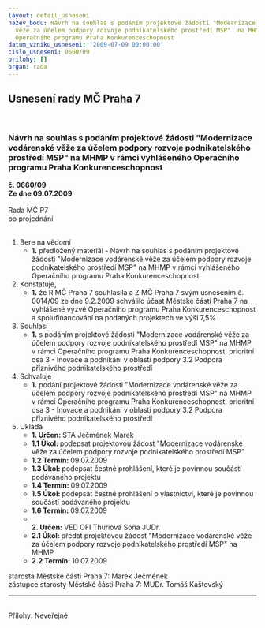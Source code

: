 ```yaml
---
layout: detail_usneseni
nazev_bodu: Návrh na souhlas s podáním projektové žádosti "Modernizace vodárenské
  věže za účelem podpory rozvoje podnikatelského prostředí MSP"  na MHMP v rámci vyhlášeného
  Operačního programu Praha Konkurenceschopnost
datum_vzniku_usneseni: '2009-07-09 00:00:00'
cislo_usneseni: 0660/09
prilohy: []
organ: rada
---
```

<div id="ucUsn_pList" class="usn">
	<span><h2>Usnesení rady MČ Praha 7 </h2>
<br></span><div class="standBody">
<span><h3>Návrh na souhlas s podáním projektové žádosti "Modernizace vodárenské věže za účelem podpory rozvoje podnikatelského prostředí MSP"  na MHMP v rámci vyhlášeného Operačního programu Praha Konkurenceschopnost</h3></span><div class="center">
		<strong>č. 0660/09</strong><br>
	</div>
<div class="center">
		<strong>Ze dne 09.07.2009</strong><br><br>
	</div>Rada MČ P7<br> po projednání<br><br><ol>
<li>Bere na vědomí<ul><li>
<strong>1.</strong> předložený materiál - Návrh na souhlas s podáním projektové žádosti "Modernizace vodárenské věže za účelem podpory rozvoje podnikatelského prostředí MSP"  na MHMP v rámci vyhlášeného Operačního programu Praha Konkurenceschopnost</li></ul>
</li>
<li>Konstatuje,<ul><li>
<strong>1.</strong> že R MČ Praha 7 souhlasila a Z MČ Praha 7 svým usnesením č. 0014/09 ze dne 9.2.2009 schválilo účast Městské části Praha 7 na vyhlášené výzvě Operačního programu Praha Konkurenceschopnost a spolufinancování na podaných projektech ve výši 7,5%</li></ul>
</li>
<li>Souhlasí<ul><li>
<strong>1.</strong> s podáním projektové žádosti "Modernizace vodárenské věže za účelem podpory rozvoje podnikatelského prostředí MSP"  na MHMP v rámci Operačního programu Praha Konkurenceschopnost, prioritní osa 3 - Inovace a podnikání v oblasti podpory 3.2 Podpora příznivého podnikatelského prostředí</li></ul>
</li>
<li>Schvaluje<ul><li>
<strong>1.</strong> podání projektové žádosti "Modernizace vodárenské věže za účelem podpory rozvoje podnikatelského prostředí MSP"  na MHMP v rámci Operačního programu Praha Konkurenceschopnost, prioritní osa 3 - Inovace a podnikání v oblasti podpory 3.2 Podpora příznivého podnikatelského prostředí</li></ul>
</li>
<li>Ukládá<ul>
<li>
<strong>1. Určen: </strong>STA Ječmének Marek</li>
<li>
<strong>1.1 Úkol: </strong>podepsat projektovou žádost "Modernizace vodárenské věže za účelem podpory rozvoje podnikatelského prostředí MSP"</li>
<li>
<strong>1.2 Termín: </strong>09.07.2009</li>
<li>
<strong>1.3 Úkol: </strong>podepsat čestné prohlášení, které je povinnou součástí podávaného projektu</li>
<li>
<strong>1.4 Termín: </strong>09.07.2009</li>
<li>
<strong>1.5 Úkol: </strong>podepsat čestné prohlášení o vlastnictví, které je povinnou součástí podávaného projektu</li>
<li>
<strong>1.6 Termín: </strong>09.07.2009</li>
<li>
<strong><br>2. Určen: </strong>VED OFI Thuriová Soňa JUDr.</li>
<li>
<strong>2.1 Úkol: </strong>předat projektovou žádost "Modernizace vodárenské věže za účelem podpory rozvoje podnikatelského prostředí MSP" na MHMP </li>
<li>
<strong>2.2 Termín: </strong>10.07.2009</li>
</ul>
</li>
</ol>starosta Městské části Praha 7: Marek Ječmének<br>zástupce starosty Městské části Praha 7: MUDr. Tomáš Kaštovský <hr>
<br>Přílohy: Neveřejné</div>
</div>